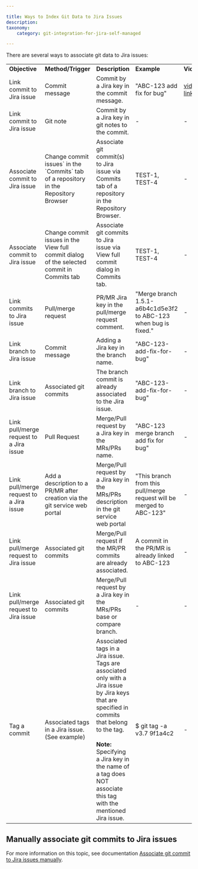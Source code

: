 ```yaml
---

title: Ways to Index Git Data to Jira Issues
description:
taxonomy:
    category: git-integration-for-jira-self-managed

---
```

There are several ways to associate git data to Jira issues:

|     |     |     |     |     |
| --- | --- | --- | --- | --- |
| **Objective** | **Method/Trigger** | **Description** | **Example** | **Video** |
| Link commit to Jira issue | Commit message | Commit by a Jira key in the commit message. | "ABC-123 add fix for bug" | [vid link](https://fast.wistia.net/embed/iframe/7kj43knu4m) |
| Link commit to Jira issue | Git note | Commit by a Jira key in git notes to the commit. | \-  | \-  |
| Associate commit to Jira issue | Change commit issues\` in the \`Commits\` tab of a repository in the Repository Browser | Associate git commit(s) to Jira issue via Commits tab of a repository in the Repository Browser. | TEST-1, TEST-4 | \-  |
| Associate commit to Jira issue | Change commit issues in the View full commit dialog of the selected commit in Commits tab | Associate git commits to Jira issue via View full commit dialog in Commits tab. | TEST-1, TEST-4 | \-  |
| Link commits to Jira issue | Pull/merge request | PR/MR Jira key in the pull/merge request comment. | "Merge branch 1.5.1-a6b4c1d5e3f2 to ABC-123 when bug is fixed." | \-  |
| Link branch to Jira issue | Commit message | Adding a Jira key in the branch name. | "ABC-123-add-fix-for-bug" | \-  |
| Link branch to Jira issue | Associated git commits | The branch commit is already associated to the Jira issue. | "ABC-123-add-fix-for-bug" | \-  |
| Link pull/merge request to a Jira issue | Pull Request | Merge/Pull request by a Jira key in the MRs/PRs name. | "ABC-123 merge branch add fix for bug" | \-  |
| Link pull/merge request to a Jira issue | Add a description to a PR/MR after creation via the git service web portal | Merge/Pull request by a Jira key in the MRs/PRs description in the git service web portal | "This branch from this pull/merge request will be merged to ABC-123" | \-  |
| Link pull/merge request to Jira issue | Associated git commits | Merge/Pull request if the MR/PR commits are already associated. | A commit in the PR/MR is already linked to ABC-123 | \-  |
| Link pull/merge request to Jira issue | Associated git commits | Merge/Pull request by a Jira key in the MRs/PRs base or compare branch. | \-  | \-  |
| Tag a commit | Associated tags in a Jira issue. (See example) | Associated tags in a Jira issue.  <br>Tags are associated only with a Jira issue by Jira keys that are specified in commits that belong to the tag.<br><br>**Note:** Specifying a Jira key in the name of a tag does NOT associate this tag with the mentioned Jira issue. | $ git tag -a v3.7 9f1a4c2 | \-  |

## Manually associate git commits to Jira issues

For more information on this topic, see documentation [Associate git commit to Jira issues manually](https://bigbrassband.com/git-integration-for-jira/documentation/linking-git-commits-to-jira-issues.html#bbb-nav-manually-link-git-commits-to-jira-issues).

